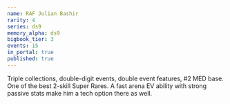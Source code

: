 ```yaml
---
name: RAF Julian Bashir
rarity: 4
series: ds9
memory_alpha: ds9
bigbook_tier: 3
events: 15
in_portal: true
published: true
---
```


Triple collections, double-digit events, double event features, #2 MED base. One of the best 2-skill Super Rares. A fast arena EV ability with strong passive stats make him a tech option there as well.

